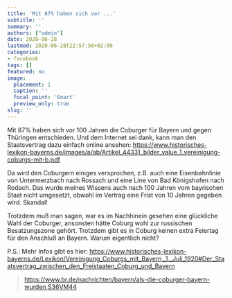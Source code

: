 ```yaml
---
title: 'Mit 87% haben sich vor ...'
subtitle: ''
summary: ''
authors: ["admin"]
date: 2020-06-28
lastmod: 2020-06-28T22:57:58+02:00
categories:
- facebook
tags: []
featured: no
image:
  placement: 1
  caption: ''
  focal_point: 'Smart'
  preview_only: true
slug: ''
---
```

Mit 87% haben sich vor 100 Jahren die Coburger für Bayern und gegen Thüringen entschieden. Und dem Internet sei dank, kann man den Staatsvertrag dazu einfach online ansehen: https://www.historisches-lexikon-bayerns.de/images/a/ab/Artikel_44331_bilder_value_1_vereinigung-coburgs-mit-b.pdf

Da wird den Coburgern einiges versprochen, z.B. auch eine Eisenbahnlinie von Untermerzbach nach Rossach und eine Line von Bad Königshofen nach Rodach. Das wurde meines Wissens auch nach 100 Jahren vom bayrischen Staat nicht umgesetzt, obwohl im Vertrag eine Frist von 10 Jahren gegeben wird. Skandal! 

Trotzdem muß man sagen, war es im Nachhinein gesehen eine glückliche Wahl der Coburger, ansonsten hätte Coburg wohl zur russischen Besatzungszone gehört. Trotzdem gibt es in Coburg keinen extra Feiertag für den Anschluß an Bayern. Warum eigentlich nicht?

P.S.: Mehr Infos gibt es hier: https://www.historisches-lexikon-bayerns.de/Lexikon/Vereinigung_Coburgs_mit_Bayern,_1._Juli_1920#Der_Staatsvertrag_zwischen_den_Freistaaten_Coburg_und_Bayern
> https://www.br.de/nachrichten/bayern/als-die-coburger-bayern-wurden,S36VM44

